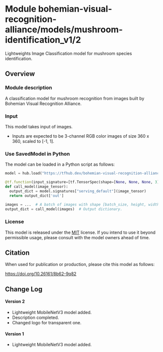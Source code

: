 # Module bohemian-visual-recognition-alliance/models/mushroom-identification_v1/2
Lightweights Image Classification model for mushroom species identification.


<!-- fine-tunable: true -->
<!-- format: saved_model -->
<!-- asset-path: http://ptak.felk.cvut.cz/personal/picekluk/DanishSvampeAtlas/MobileNet_v3_360_saved_model_2.tar.gz -->
<!-- module-type: image-classification -->
<!-- task: image-classification -->
<!-- network-architecture: mobilenet-v3 -->
<!-- license: MIT -->
<!-- interactive-model-name: vision -->

## Overview


### Module description

A classification model for mushroom recognition from images built by Bohemian Visual Recognition Alliance.

### Input

This model takes input of images.

* Inputs are expected to be 3-channel RGB color images of size 360 x 360, scaled to [-1, 1].

### Use SavedModel in Python

The model can be loaded in a Python script as follows:

```python
model = hub.load("https://tfhub.dev/bohemian-visual-recognition-alliance/models/mushroom-identification_v1/2")

@tf.function(input_signature=[tf.TensorSpec(shape=[None, None, None, 3], dtype=tf.float32)])
def call_model(image_tensor):
  output_dict = model.signatures["serving_default"](image_tensor)
  return output_dict['out']
  
images = ...  # A batch of images with shape [batch_size, height, width, 3].
output_dict = call_model(images)  # Output dictionary.
```

### License

This model is released under the [MIT](http://ptak.felk.cvut.cz/personal/picekluk/DanishSvampeAtlas/LICENSE) license. If you intend to use it beyond permissible usage, please consult with the model owners ahead of time.

## Citation

When used for publication or production, please cite this model as follows:

https://doi.org/10.26161/8b62-9q82

## Change Log

#### Version 2

* Lightweight MobileNetV3 model added.
* Description completed.
* Changed logo for transparent one.

#### Version 1

* Lightweight MobileNetV3 model added.
